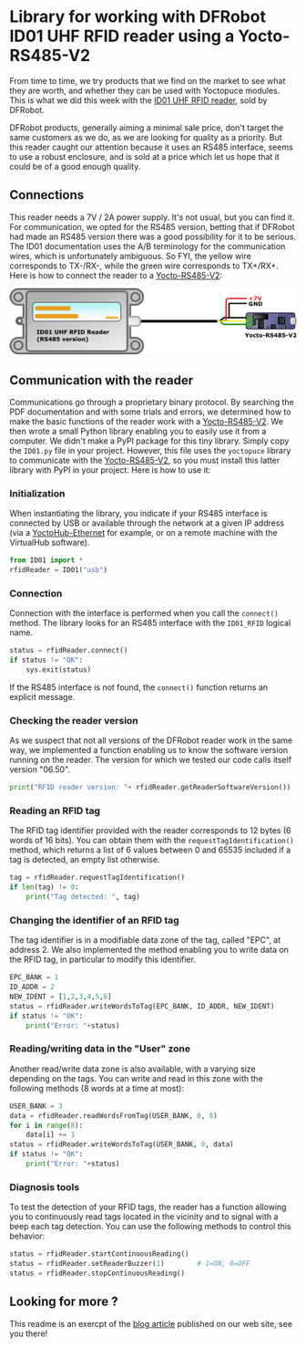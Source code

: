 # Library for working with DFRobot ID01 UHF RFID reader using a Yocto-RS485-V2

From time to time, we try products that we find on the market to see what they are worth, 
and whether they can be used with Yoctopuce modules. This is what we did this week with 
the [ID01 UHF RFID reader](https://www.dfrobot.com/product-1246.html), sold 
by DFRobot.

DFRobot products, generally aiming a minimal sale price, don't target the same customers 
as we do, as we are looking for quality as a priority. But this reader caught our 
attention because it uses an RS485 interface, seems to use a robust enclosure, and is 
sold at a price which let us hope that it could be of a good enough quality.


## Connections

This reader needs a 7V / 2A power supply. It's not usual, but you can find it. For 
communication, we opted for the RS485 version, betting that if DFRobot had made an 
RS485 version there was a good possibility for it to be serious. The ID01 
documentation uses the A/B terminology for the communication wires, which is 
unfortunately ambiguous. So FYI, the yellow wire corresponds to TX-/RX-, while the 
green wire corresponds to TX+/RX+. Here is how to connect the reader to a
[Yocto-RS485-V2](https://www.yoctopuce.com/EN/products/usb-electrical-interfaces/yocto-rs485-v2):

![Connecting the ID01 UHF RFID reader to the Yocto-RS485-V2](id01-uhf-rfid-reader-connections.png)

## Communication with the reader
 
Communications go through a proprietary binary protocol. By searching the PDF 
documentation and with some trials and errors, we determined how to make the basic 
functions of the reader work with a
[Yocto-RS485-V2](https://www.yoctopuce.com/EN/products/usb-electrical-interfaces/yocto-rs485-v2).
We then wrote  a small Python library enabling you to easily use it from a computer. 
We didn't make a PyPI package for this tiny library. Simply copy the `ID01.py`
file in your project. However, this file uses the `yoctopuce` library to 
communicate with the
[Yocto-RS485-V2](https://www.yoctopuce.com/EN/products/usb-electrical-interfaces/yocto-rs485-v2),
so you must install this 
latter library with PyPI in your project. Here is how to use it:

### Initialization 
When instantiating the library, you indicate if your RS485 interface is connected by 
USB or available through the network at a given IP address (via a 
[YoctoHub-Ethernet](https://www.yoctopuce.com/EN/products/extensions-and-networking/yoctohub-ethernet)
for example, or on a remote machine with the VirtualHub software).
```python
from ID01 import *
rfidReader = ID01("usb")
```

### Connection
Connection with the interface is performed when you call the `connect()` method. 
The library looks for an RS485 interface with the `ID01_RFID` logical name.
```python
status = rfidReader.connect()
if status != "OK":
    sys.exit(status)
```
If the RS485 interface is not found, the `connect()` function returns an 
explicit message.

### Checking the reader version
As we suspect that not all versions of the DFRobot reader work in the same way, we 
implemented a function enabling us to know the software version running on the reader. 
The version for which we tested our code calls itself version "06.50".
```python
print("RFID reader version: "+ rfidReader.getReaderSoftwareVersion())
```

### Reading an RFID tag 
The RFID tag identifier provided with the reader corresponds to 12 bytes (6 words 
of 16 bits). You can obtain them with the `requestTagIdentification()` method, 
which returns a list of 6 values between 0 and 65535 included if a tag is detected, 
an empty list otherwise.
```python
tag = rfidReader.requestTagIdentification()
if len(tag) != 0:
    print("Tag detected: ", tag)
```

### Changing the identifier of an RFID tag 
The tag identifier is in a modifiable data zone of the tag, called "EPC", at 
address 2. We also implemented the method enabling you to write data on the RFID tag, 
in particular to modify this identifier.
```python
EPC_BANK = 1
ID_ADDR = 2
NEW_IDENT = [1,2,3,4,5,6]
status = rfidReader.writeWordsToTag(EPC_BANK, ID_ADDR, NEW_IDENT)
if status != "OK":
    print("Error: "+status)
```

### Reading/writing data in the "User" zone 
Another read/write data zone is also available, with a varying size depending on the 
tags. You can write and read in this zone with the following methods (8 words at a 
time at most): 
```python
USER_BANK = 3
data = rfidReader.readWordsFromTag(USER_BANK, 0, 8)
for i in range(8):
    data[i] += 1
status = rfidReader.writeWordsToTag(USER_BANK, 0, data)
if status != "OK":
    print("Error: "+status)
```

### Diagnosis tools
To test the detection of your RFID tags, the reader has a function allowing you to 
continuously read tags located in the vicinity and to signal with a beep each tag 
detection. You can use the following methods to control this behavior:

```python
status = rfidReader.startContinuousReading()
status = rfidReader.setReaderBuzzer(1)        # 1=ON, 0=OFF
status = rfidReader.stopContinuousReading()
```

## Looking for more ?

This readme is an exercpt of the [blog article](https://www.yoctopuce.com/EN/article/interfacing-the-dfrobot-id01-uhf-rfid-reader)
published on our web site, see you there!
